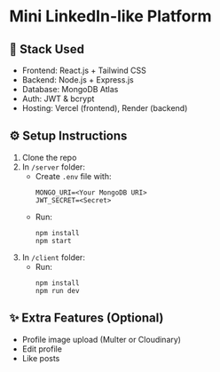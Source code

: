 # Mini LinkedIn-like Platform

## 🚀 Stack Used
- Frontend: React.js + Tailwind CSS
- Backend: Node.js + Express.js
- Database: MongoDB Atlas
- Auth: JWT & bcrypt
- Hosting: Vercel (frontend), Render (backend)

## ⚙️ Setup Instructions
1. Clone the repo
2. In `/server` folder:
   - Create `.env` file with:
     ```
     MONGO_URI=<Your MongoDB URI>
     JWT_SECRET=<Secret>
     ```
   - Run:
     ```
     npm install
     npm start
     ```
3. In `/client` folder:
   - Run:
     ```
     npm install
     npm run dev
     ```

## ✨ Extra Features (Optional)
- Profile image upload (Multer or Cloudinary)
- Edit profile
- Like posts
